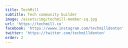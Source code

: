```yaml
---
title: TechMill
subtitle: Tech community builder
image: /assets/img/techmill-member-sq.jpg
url: 'https://techmill.co'
facebook: 'https://wwww.instagram.com/techmilldenton'
twitter: 'https://twitter.com/techmilldenton'
order: 2
---
```


